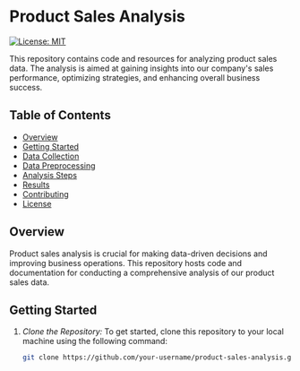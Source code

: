 # Product Sales Analysis

[![License: MIT](https://img.shields.io/badge/License-MIT-blue.svg)](https://opensource.org/licenses/MIT)

This repository contains code and resources for analyzing product sales data. The analysis is aimed at gaining insights into our company's sales performance, optimizing strategies, and enhancing overall business success.

## Table of Contents

- [Overview](#overview)
- [Getting Started](#getting-started)
- [Data Collection](#data-collection)
- [Data Preprocessing](#data-preprocessing)
- [Analysis Steps](#analysis-steps)
- [Results](#results)
- [Contributing](#contributing)
- [License](#license)

## Overview

Product sales analysis is crucial for making data-driven decisions and improving business operations. This repository hosts code and documentation for conducting a comprehensive analysis of our product sales data.

## Getting Started

1. *Clone the Repository:* To get started, clone this repository to your local machine using the following command:

   ```bash
   git clone https://github.com/your-username/product-sales-analysis.git
